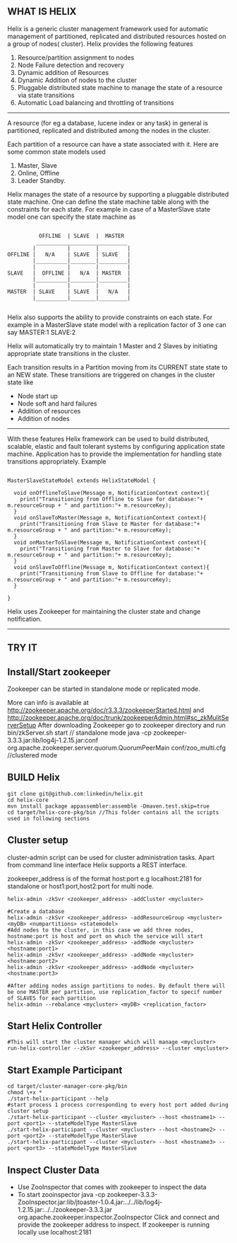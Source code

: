 WHAT IS HELIX
--------------
Helix is a generic cluster management framework used for automatic management of partitioned, replicated and distributed resources hosted on a group of nodes( cluster). Helix provides the following features 

1. Resource/partition assignment to nodes
2. Node Failure detection and recovery
3. Dynamic addition of Resources 
4. Dynamic Addition of nodes to the cluster
5. Pluggable distributed state machine to manage the state of a resource via state transitions
6. Automatic Load balancing and throttling of transitions 

-----

A resource (for eg a database, lucene index or any task) in general is partitioned, replicated and distributed among the nodes in the cluster. 

Each partition of a resource can have a state associated with it. Here are some common state models used
1. Master, Slave
2. Online, Offline
3. Leader Standby.

Helix manages the state of a resource by supporting a pluggable distributed state machine. One can define the state machine table along with the constraints for each state. For example in case of a MasterSlave state model one can specify the state machine as

<pre><code>
          OFFLINE  | SLAVE  |  MASTER  
         _____________________________
        |          |        |         |
OFFLINE |   N/A    | SLAVE  | SLAVE   |
        |__________|________|_________|
        |          |        |         |
SLAVE   |  OFFLINE |   N/A  | MASTER  |
        |__________|________|_________|
        |          |        |         |
MASTER  | SLAVE    | SLAVE  |   N/A   |
        |__________|________|_________|

</code></pre>

Helix also supports the ability to provide constraints on each state. For example in a MasterSlave state model with a replication factor of 3 one can say MASTER:1 SLAVE:2

Helix will automatically try to maintain 1 Master and 2 Slaves by initiating appropriate state transitions in the cluster. 

Each transition results in a Partition moving from its CURRENT state state to an NEW state. These transitions are triggered on changes in the cluster state like 

* Node start up
* Node soft and hard failures 
* Addition of resources
* Addition of nodes

---------


With these features Helix framework can be used to build distributed, scalable, elastic and fault tolerant systems by configuring application state machine. Application has to provide the implementation for handling state transitions appropriately. Example 
<pre><code>
MasterSlaveStateModel extends HelixStateModel {

  void onOfflineToSlave(Message m, NotificationContext context){
    print("Transitioning from Offline to Slave for database:"+ m.resourceGroup + " and partition:"+ m.resourceKey);
  }
  void onSlaveToMaster(Message m, NotificationContext context){
    print("Transitioning from Slave to Master for database:"+ m.resourceGroup + " and partition:"+ m.resourceKey);
  }
  void onMasterToSlave(Message m, NotificationContext context){
    print("Transitioning from Master to Slave for database:"+ m.resourceGroup + " and partition:"+ m.resourceKey);
  }
  void onSlaveToOffline(Message m, NotificationContext context){
    print("Transitioning from Slave to Offline for database:"+ m.resourceGroup + " and partition:"+ m.resourceKey);
  }

}
</code></pre>

Helix uses Zookeeper for maintaining the cluster state and change notification.

----------------

TRY IT
-----------

Install/Start zookeeper
-----------------------


Zookeeper can be started in standalone mode or replicated mode.

More can info is available at http://zookeeper.apache.org/doc/r3.3.3/zookeeperStarted.html
and  http://zookeeper.apache.org/doc/trunk/zookeeperAdmin.html#sc_zkMulitServerSetup
After downloading Zookeeper go to zookeeper directory and run  
    bin/zkServer.sh start // standalone mode
    java -cp zookeeper-3.3.3.jar:lib/log4j-1.2.15.jar:conf org.apache.zookeeper.server.quorum.QuorumPeerMain conf/zoo_multi.cfg //clustered mode

BUILD Helix
-----------

    git clone git@github.com:linkedin/helix.git
    cd helix-core
    mvn install package appassembler:assemble -Dmaven.test.skip=true 
    cd target/helix-core-pkg/bin //This folder contains all the scripts used in following sections

Cluster setup
-------------
cluster-admin script can be used for cluster administration tasks. Apart from command line interface Helix supports a REST interface.

zookeeper_address is of the format host:port e.g localhost:2181 for standalone or host1:port,host2:port for multi node.

    helix-admin -zkSvr <zookeeper_address> -addCluster <mycluster> 

    #Create a database
    helix-admin -zkSvr <zookeeper_address> -addResourceGroup <mycluster> <myDB> <numpartitions> <statemodel>
    #Add nodes to the cluster, in this case we add three nodes, hostname:port is host and port on which the service will start
    helix-admin -zkSvr <zookeeper_address> -addNode <mycluster> <hostname:port1>
    helix-admin -zkSvr <zookeeper_address> -addNode <mycluster> <hostname:port2>
    helix-admin -zkSvr <zookeeper_address> -addNode <mycluster> <hostname:port3>

    #After adding nodes assign partitions to nodes. By default there will be one MASTER per partition, use replication_factor to specif number of SLAVES for each partition
    helix-admin --rebalance <mycluster> <myDB> <replication_factor>

Start Helix Controller
---------------------


    #This will start the cluster manager which will manage <mycluster>
    run-helix-controller --zkSvr <zookeeper_address> --cluster <mycluster>



Start Example Participant
-------------------------

    cd target/cluster-manager-core-pkg/bin
    chmod \+x *
    ./start-helix-participant --help
    #start process 1 process corresponding to every host port added during cluster setup
    ./start-helix-participant --cluster <mycluster> --host <hostname1> --port <port1> --stateModelType MasterSlave
    ./start-helix-participant --cluster <mycluster> --host <hostname2> --port <port2> --stateModelType MasterSlave
    ./start-helix-participant --cluster <mycluster> --host <hostname3> --port <port3> --stateModelType MasterSlave


Inspect Cluster Data
--------------------

* Use ZooInspector that comes with zookeeper to inspect the data
* To start zooinspector
   java -cp zookeeper-3.3.3-ZooInspector.jar:lib/jtoaster-1.0.4.jar:../../lib/log4j-1.2.15.jar:../../zookeeper-3.3.3.jar org.apache.zookeeper.inspector.ZooInspector
   Click and connect and provide the zookeeper address to inspect. If zookeeper is running locally use localhost:2181








